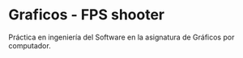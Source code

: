 # Graficos - FPS shooter
Práctica en ingeniería del Software en la asignatura de Gráficos por computador.


